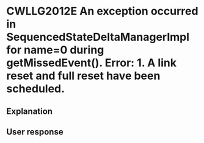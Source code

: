 # CWLLG2012E An exception occurred in SequencedStateDeltaManagerImpl for name=0 during getMissedEvent(). Error: 1.  A link reset and full reset have been scheduled.

## Explanation

## User response